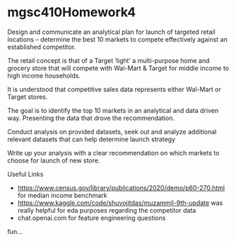 # mgsc410Homework4

Design and communicate an analytical plan for launch of targeted retail locations – determine the best 10 markets to compete effectively against an established competitor.
 
The retail concept is that of a Target ‘light’ a multi-purpose home and grocery store that will compete with Wal-Mart & Target for middle income to high income households.

 
It is understood that competitive sales data represents either Wal-Mart or Target stores.

The goal is to identify the top 10 markets in an analytical and data driven way. Presenting the data that drove the recommendation.


Conduct analysis on provided datasets, seek out and analyze additional relevant datasets that can help determine launch strategy
 
 

Write up your analysis with a clear recommendation on which markets to choose for launch of new store.


Useful Links
- https://www.census.gov/library/publications/2020/demo/p60-270.html for median income benchmark
- https://www.kaggle.com/code/shuvojitdas/muzammil-9th-update was really helpful for eda purposes regarding the competitor data
- chat.openai.com for feature engineering questions




fun...